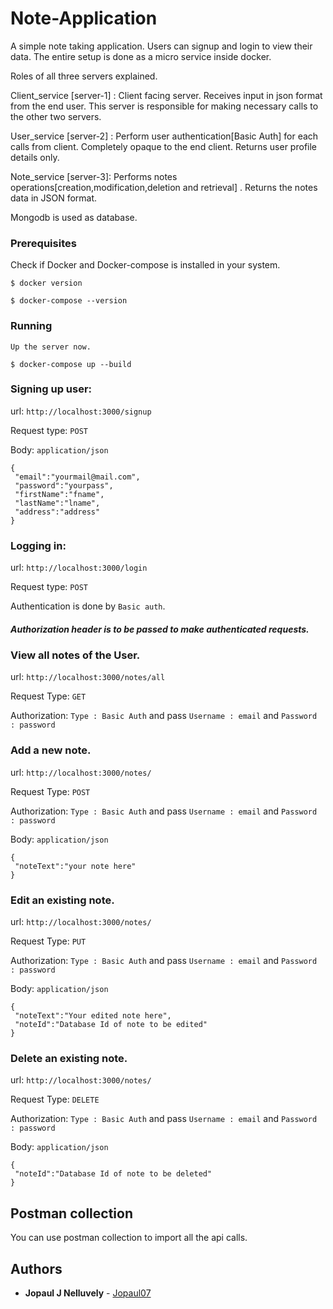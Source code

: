 
#  Note-Application

A simple note taking application. Users can signup and login to view their data.
The entire setup is done as a micro service inside docker.

Roles of all three servers explained.

Client_service [server-1] : Client facing server. Receives input in json format from the end user. This server is responsible for making necessary calls to the other two servers.

User_service [server-2] : Perform user authentication[Basic Auth] for each calls from client. Completely opaque to the end client. Returns user profile details only.
 
Note_service [server-3]: Performs notes operations[creation,modification,deletion and retrieval] . Returns the notes data in JSON format.

Mongodb is used as database.


### Prerequisites

 Check if Docker and Docker-compose is installed in your system.
```
$ docker version

$ docker-compose --version
```
### Running

```
Up the server now.

$ docker-compose up --build

```

### Signing up user:

url: `http://localhost:3000/signup` 

Request type: `POST` 

Body: `application/json`
```
{
 "email":"yourmail@mail.com",
 "password":"yourpass",
 "firstName":"fname",
 "lastName":"lname", 
 "address":"address"
}
```
### Logging in:

url: `http://localhost:3000/login`

Request type: `POST`

Authentication is done by `Basic auth`. 

##### Authorization header is to be passed to make authenticated requests.

### View all notes of the User.

url: `http://localhost:3000/notes/all`

Request Type: `GET`

Authorization: `Type : Basic Auth` and pass `Username : email` and `Password : password`

### Add a new note.

url: `http://localhost:3000/notes/`

Request Type: `POST`

Authorization: `Type : Basic Auth` and pass `Username : email` and `Password : password`

Body: `application/json`
```
{
 "noteText":"your note here"
}
```
### Edit an existing note.

url: `http://localhost:3000/notes/`

Request Type: `PUT`

Authorization: `Type : Basic Auth` and pass `Username : email` and `Password : password`

Body: `application/json`
```
{
 "noteText":"Your edited note here",
 "noteId":"Database Id of note to be edited"
}
```
### Delete an existing note.

url: `http://localhost:3000/notes/`

Request Type: `DELETE`

Authorization: `Type : Basic Auth` and pass `Username : email` and `Password : password`


Body: `application/json`
```
{
 "noteId":"Database Id of note to be deleted"
}
```
## Postman collection

You can use postman collection to import all the api calls. 

## Authors

* **Jopaul J Nelluvely** - [Jopaul07](https://github.com/Jopaul07)

